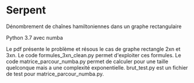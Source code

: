 # Serpent
Dénombrement de chaînes hamiltoniennes dans un graphe rectangulaire

Python 3.7 avec numba

Le pdf présente le problème et résous le cas de graphe rectangle 2xn et 3xn. Le code formules_3xn_clean.py permet d'exploiter ces formules. Le code matrice_parcour_numba.py permet de calculer pour une taille quelconque mais a une complexité exponentielle. brut_test.py est un fichier de test pour matrice_parcour_numba.py.
